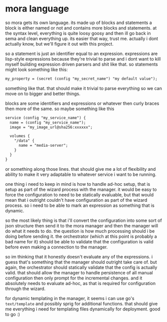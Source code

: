 # mora language

so mora gets its own language. its made up of blocks and statements a block is
either named or not and contains more blocks and statements. at the syntax
level, everything is quite loosy goosy and then ill go back in sema and clean
everything up. its easier that way, trust me. actually i dont actually know, but
we'll figure it out with this project.

so a statement is just an identifier equal to an expression. expressions are
lisp-style expressions because they're trivial to parse and i dont want to kill
myself building expression driven parsers and shit like that. so statements
might look something like this:

```txt
my_property = (secret (config "my_secret_name") "my default value");
```

something like that. that should make it trivial to parse everything so we can
move on to bigger and better things.

blocks are some identifiers and expressions or whatever then curly braces then
more of the same. so maybe something like this

```txt
service (config "my_service_name") {
  name = (config "my_service_name");
  image = "my_image_url@sha256:xxxxxx";

  volumes {
    "/data" {
      name = "media-server";
    }
  }
}
```

or something along those lines. that should give me a lot of flexibility and
ability to make it very adaptable to whatever service i want to be running.

one thing i need to keep in mind is how to handle ad-hoc setup, that is setup as
part of the wizard process with the manager. it would be easy to force the
configuration to need to be statically evaluable, but that would mean that i
outright couldn't have configuration as part of the wizard process. so i need to
be able to mark an expression as something that is dynamic.

so the most likely thing is that i'll convert the configuration into some sort
of json structure then send it to the mora manager and then the manager will do
what it needs to do. the question is how much processing should i be doing
before sending it. the orchestrator (which at this point is probably a bad name
for it) should be able to validate that the configuration is valid before even
making a connection to the manager.

so im thinking that it honestly doesn't evaluate any of the expressions. i guess
that's something that the manager should outright take care of. but again, the
orchestrator should statically validate that the config is actually valid. that
should allow the manager to handle persistence of all manual configuration then
only prompt for the incremental changes. and it absolutely needs to evaluate
ad-hoc, as that is required for configuration through the wizard.

for dynamic templating in the manager, it seems i can use go's `text/template`
and possibly sprig for additional functions. that should give me everything i
need for templating files dynamically for deployment. good to go :)
